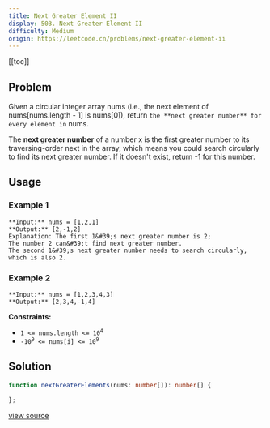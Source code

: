 ```yaml
---
title: Next Greater Element II
display: 503. Next Greater Element II
difficulty: Medium
origin: https://leetcode.cn/problems/next-greater-element-ii
---
```


[[toc]]

## Problem

Given a circular integer array nums (i.e., the next element of nums[nums.length - 1] is nums[0]), return `the **next greater number** for every element in` nums.

The **next greater number** of a number x is the first greater number to its traversing-order next in the array, which means you could search circularly to find its next greater number. If it doesn&#39;t exist, return -1 for this number.

 ## Usage

### Example 1

```
**Input:** nums = [1,2,1]
**Output:** [2,-1,2]
Explanation: The first 1&#39;s next greater number is 2; 
The number 2 can&#39;t find next greater number. 
The second 1&#39;s next greater number needs to search circularly, which is also 2.
```

### Example 2

```
**Input:** nums = [1,2,3,4,3]
**Output:** [2,3,4,-1,4]
```

 
**Constraints:**

- <code>1 &lt;= nums.length &lt;= 10<sup>4</sup></code>
- <code>-10<sup>9</sup> &lt;= nums[i] &lt;= 10<sup>9</sup></code>


## Solution

```ts
function nextGreaterElements(nums: number[]): number[] {

};
```

[view source](https://leetcode.cn/problems/next-greater-element-ii)
